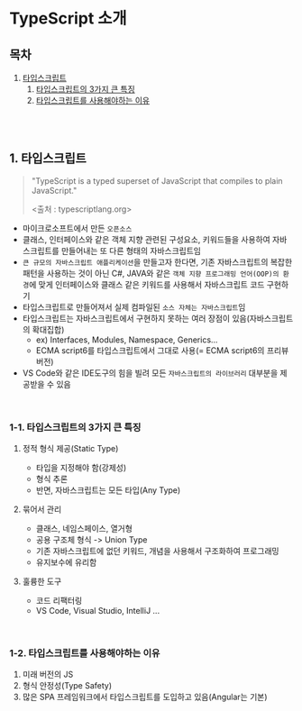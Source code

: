# TypeScript 소개

## 목차

1. [타입스크립트](#1-타입스크립트)
    1. [타입스크립트의 3가지 큰 특징](#1-1-타입스크립트의-3가지-큰-특징)
    2. [타입스크립트를 사용해야하는 이유](#1-2-타입스크립트를-사용해야하는-이유)

<br>
<br>

## 1. 타입스크립트

> "TypeScript is a typed superset of JavaScript that compiles to plain JavaScript."
>
> <출처 : typescriptlang.org>

-   마이크로소프트에서 만든 `오픈소스`
-   클래스, 인터페이스와 같은 객체 지향 관련된 구성요소, 키워드들을 사용하여 자바스크립트를 만들어내는 또 다른 형태의 자바스크립트임
-   `큰 규모의 자바스크립트 애플리케이션`을 만들고자 한다면, 기존 자바스크립트의 복잡한 패턴을 사용하는 것이 아닌 C#, JAVA와 같은 `객체 지향 프로그래밍 언어(OOP)의 환경`에 맞게 인터페이스와 클래스 같은 키워드를 사용해서 자바스크립트 코드 구현하기
-   타입스크립트로 만들어져서 실제 컴파일된 `소스 자체는 자바스크립트`임
-   타입스크립트는 자바스크립트에서 구현하지 못하는 여러 장점이 있음(자바스크립트의 확대집합)
    -   ex) Interfaces, Modules, Namespace, Generics...
    -   ECMA script6를 타입스크립트에서 그대로 사용(= ECMA script6의 프리뷰 버전)
-   VS Code와 같은 IDE도구의 힘을 빌려 모든 `자바스크립트의 라이브러리` 대부분을 제공받을 수 있음

<br>

### 1-1. 타입스크립트의 3가지 큰 특징

1. 정적 형식 제공(Static Type)

    - 타입을 지정해야 함(강제성)
    - 형식 추론
    - 반면, 자바스크립트는 모든 타입(Any Type)

2. 묶어서 관리
    - 클래스, 네임스페이스, 열거형
    - 공용 구조체 형식 -> Union Type
    - 기존 자바스크립트에 없던 키워드, 개념을 사용해서 구조화하여 프로그래밍
    - 유지보수에 유리함
3. 훌륭한 도구
    - 코드 리팩터링
    - VS Code, Visual Studio, IntelliJ ...

<br>

### 1-2. 타입스크립트를 사용해야하는 이유

1. 미래 버전의 JS
2. 형식 안정성(Type Safety)
3. 많은 SPA 프레임워크에서 타입스크립트를 도입하고 있음(Angular는 기본)
